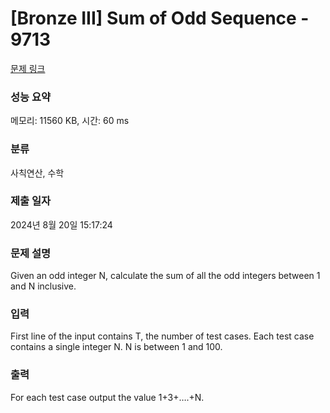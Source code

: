 # [Bronze III] Sum of Odd Sequence - 9713 

[문제 링크](https://www.acmicpc.net/problem/9713) 

### 성능 요약

메모리: 11560 KB, 시간: 60 ms

### 분류

사칙연산, 수학

### 제출 일자

2024년 8월 20일 15:17:24

### 문제 설명

<p>Given an odd integer N, calculate the sum of all the odd integers between 1 and N inclusive.</p>

### 입력 

 <p>First line of the input contains T, the number of test cases. Each test case contains a single integer N. N is between 1 and 100.</p>

### 출력 

 <p>For each test case output the value 1+3+….+N.</p>

